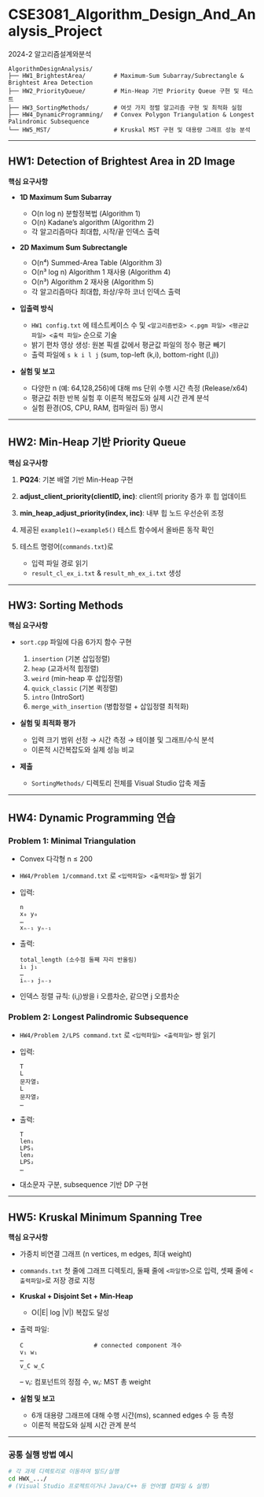 # CSE3081_Algorithm_Design_And_Analysis_Project
2024-2 알고리즘설계와분석

```
AlgorithmDesignAnalysis/
├── HW1_BrightestArea/        # Maximum‐Sum Subarray/Subrectangle & Brightest Area Detection
├── HW2_PriorityQueue/        # Min-Heap 기반 Priority Queue 구현 및 테스트
├── HW3_SortingMethods/       # 여섯 가지 정렬 알고리즘 구현 및 최적화 실험
├── HW4_DynamicProgramming/   # Convex Polygon Triangulation & Longest Palindromic Subsequence
└── HW5_MST/                  # Kruskal MST 구현 및 대용량 그래프 성능 분석

```

---

## HW1: Detection of Brightest Area in 2D Image

**핵심 요구사항**

* **1D Maximum Sum Subarray**

  * O(n log n) 분할정복법 (Algorithm 1)
  * O(n) Kadane’s algorithm (Algorithm 2)
  * 각 알고리즘마다 최대합, 시작/끝 인덱스 출력
* **2D Maximum Sum Subrectangle**

  * O(n⁴) Summed-Area Table (Algorithm 3)
  * O(n³ log n) Algorithm 1 재사용 (Algorithm 4)
  * O(n³) Algorithm 2 재사용 (Algorithm 5)
  * 각 알고리즘마다 최대합, 좌상/우하 코너 인덱스 출력
* **입출력 방식**

  * `HW1 config.txt` 에 테스트케이스 수 및
    `<알고리즘번호> <.pgm 파일> <평균값 파일> <출력 파일>` 순으로 기술
  * 밝기 편차 영상 생성: 원본 픽셀 값에서 평균값 파일의 정수 평균 빼기
  * 출력 파일에 `s k i l j` (sum, top-left (k,i), bottom-right (l,j))
* **실험 및 보고**

  * 다양한 n (예: 64,128,256)에 대해 ms 단위 수행 시간 측정 (Release/x64)
  * 평균값 취한 반복 실험 후 이론적 복잡도와 실제 시간 관계 분석
  * 실험 환경(OS, CPU, RAM, 컴파일러 등) 명시

---

## HW2: Min-Heap 기반 Priority Queue

**핵심 요구사항**

1. **PQ24**: 기본 배열 기반 Min-Heap 구현
2. **adjust\_client\_priority(clientID, inc)**: client의 priority 증가 후 힙 업데이트
3. **min\_heap\_adjust\_priority(index, inc)**: 내부 힙 노드 우선순위 조정
4. 제공된 `example1()`\~`example5()` 테스트 함수에서 올바른 동작 확인
5. 테스트 명령어(`commands.txt`)로

   * 입력 파일 경로 읽기
   * `result_cl_ex_i.txt` & `result_mh_ex_i.txt` 생성

---

## HW3: Sorting Methods

**핵심 요구사항**

* `sort.cpp` 파일에 다음 6가지 함수 구현

  1. `insertion` (기본 삽입정렬)
  2. `heap` (교과서적 힙정렬)
  3. `weird` (min-heap 후 삽입정렬)
  4. `quick_classic` (기본 퀵정렬)
  5. `intro` (IntroSort)
  6. `merge_with_insertion` (병합정렬 + 삽입정렬 최적화)
* **실험 및 최적화 평가**

  * 입력 크기 범위 선정 → 시간 측정 → 테이블 및 그래프/수식 분석
  * 이론적 시간복잡도와 실제 성능 비교
* **제출**

  * `SortingMethods/` 디렉토리 전체를 Visual Studio 압축 제출

---

## HW4: Dynamic Programming 연습

### Problem 1: Minimal Triangulation

* Convex 다각형 n ≤ 200
* `HW4/Problem 1/command.txt` 로
  `<입력파일> <출력파일>` 쌍 읽기
* 입력:

  ```
  n
  x₀ y₀
  …
  xₙ₋₁ yₙ₋₁
  ```
* 출력:

  ```
  total_length (소수점 둘째 자리 반올림)
  i₁ j₁
  …
  iₙ₋₃ jₙ₋₃
  ```
* 인덱스 정렬 규칙: (i,j)쌍을 i 오름차순, 같으면 j 오름차순

### Problem 2: Longest Palindromic Subsequence

* `HW4/Problem 2/LPS command.txt` 로
  `<입력파일> <출력파일>` 쌍 읽기
* 입력:

  ```
  T
  L
  문자열₁
  L
  문자열₂
  …
  ```
* 출력:

  ```
  T
  len₁
  LPS₁
  len₂
  LPS₂
  …
  ```
* 대소문자 구분, subsequence 기반 DP 구현

---

## HW5: Kruskal Minimum Spanning Tree

**핵심 요구사항**

* 가중치 비연결 그래프 (n vertices, m edges, 최대 weight)
* `commands.txt` 첫 줄에 그래프 디렉토리, 둘째 줄에
  `<파일명>`으로 입력, 셋째 줄에
  `<출력파일>`로 저장 경로 지정
* **Kruskal + Disjoint Set + Min-Heap**

  * O(|E| log |V|) 복잡도 달성
* 출력 파일:

  ```
  C                    # connected component 개수
  v₁ w₁
  …
  v_C w_C
  ```

  – vᵢ: 컴포넌트의 정점 수, wᵢ: MST 총 weight
* **실험 및 보고**

  * 6개 대용량 그래프에 대해 수행 시간(ms), scanned edges 수 등 측정
  * 이론적 복잡도와 실제 시간 관계 분석

---

### 공통 실행 방법 예시

```bash
# 각 과제 디렉토리로 이동하여 빌드/실행
cd HWX_.../
# (Visual Studio 프로젝트이거나 Java/C++ 등 언어별 컴파일 & 실행)
```

